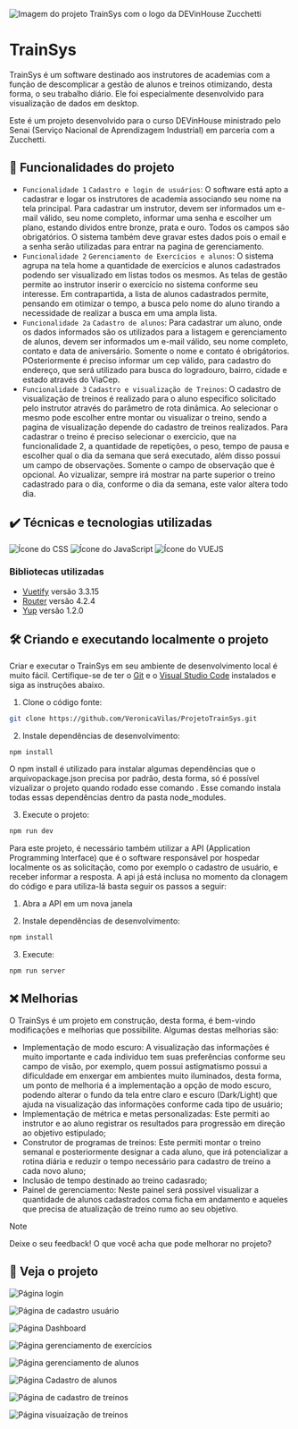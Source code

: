 ![Imagem do projeto TrainSys com o logo da DEVinHouse Zucchetti](https://github.com/VeronicaVilas/ProjetoTrainSys/assets/135287830/b939883d-1e61-4251-b0cb-ee105c49f381)

# TrainSys
TrainSys é um software destinado aos instrutores de academias com a função de descomplicar a gestão de alunos e treinos otimizando, desta forma, o seu trabalho diário. Ele foi especialmente desenvolvido para visualização de dados em desktop.

Este é um projeto desenvolvido para o curso DEVinHouse ministrado pelo Senai (Serviço Nacional de Aprendizagem Industrial) em parceria com a Zucchetti.

## 🔨 Funcionalidades do projeto

- `Funcionalidade 1` `Cadastro e login de usuários`: O software está apto a cadastrar e logar os instrutores de academia associando seu nome na tela principal. Para cadastrar um instrutor, devem ser informados um e-mail válido, seu nome completo, informar uma senha e escolher um plano, estando dividos entre bronze, prata e ouro. Todos os campos são obrigatórios. O sistema também deve gravar estes dados pois o email e a senha serão utilizadas para entrar na pagina de gerenciamento.
- `Funcionalidade 2` `Gerenciamento de Exercícios e alunos`: O sistema agrupa na tela home a quantidade de exercícios e alunos cadastrados podendo ser visualizado em listas todos os mesmos. As telas de gestão permite ao instrutor inserir o exercício no sistema conforme seu interesse. Em contrapartida, a lista de alunos cadastrados permite, pensando em otimizar o tempo, a busca pelo nome do aluno tirando a necessidade de realizar a busca em uma ampla lista.
- `Funcionalidade 2a` `Cadastro de alunos`: Para cadastrar um aluno, onde os dados informados são os utilizados para a listagem e gerenciamento de alunos, devem ser informados um e-mail válido, seu nome completo, contato e data de aniversário. Somente o nome e contato é obrigátorios. POsteriormente é preciso informar um cep válido, para cadastro do endereço, que será utilizado para busca do logradouro, bairro, cidade e estado através do ViaCep.
- `Funcionalidade 3` `Cadastro e visualização de Treinos`: O cadastro de visualização de treinos é realizado para o aluno especifico solicitado pelo instrutor através do parâmetro de rota dinâmica. Ao selecionar o mesmo pode escolher entre montar ou visualizar o treino, sendo a pagina de visualização depende do cadastro de treinos realizados. Para cadastrar o treino é preciso selecionar o exercicio, que na funcionalidade 2, a quantidade de repetições, o peso, tempo de pausa e escolher qual o dia da semana que será executado, além disso possui um campo de observações. Somente o campo de observação que é opcional. Ao vizualizar, sempre irá mostrar na parte superior o treino cadastrado para o dia, conforme o dia da semana, este valor altera todo dia. 

## ✔️ Técnicas e tecnologias utilizadas

![Ícone do CSS](https://img.shields.io/badge/CSS-239120?&style=for-the-badge&logo=css3&logoColor=white)
![Ícone do JavaScript](https://img.shields.io/badge/JavaScript-F7DF1E?style=for-the-badge&logo=javascript&logoColor=black)
![Ícone do VUEJS](https://img.shields.io/badge/Vue.js-35495E?style=for-the-badge&logo=vue.js&logoColor=4FC08D)

### Bibliotecas utilizadas

- [Vuetify](https://vuetifyjs.com/en/) versão 3.3.15
- [Router](https://router.vuejs.org/) versão 4.2.4
- [Yup](https://www.npmjs.com/package/yup) versão 1.2.0


## 🛠️ Criando e executando localmente o projeto
Criar e executar o TrainSys em seu ambiente de desenvolvimento local é muito fácil. Certifique-se de ter o [Git](https://git-scm.com/downloads) e o [Visual Studio Code](https://code.visualstudio.com/) instalados e siga as instruções abaixo.


1. Clone o código fonte:

```bash
git clone https://github.com/VeronicaVilas/ProjetoTrainSys.git
```

2. Instale dependências de desenvolvimento:

```bash
npm install
```

O npm install é utilizado para instalar algumas dependências que o arquivopackage.json precisa por padrão, desta forma, só é possível vizualizar o projeto quando rodado esse comando . Esse comando instala todas essas dependências dentro da pasta node_modules. 

3. Execute o projeto:

```bash
npm run dev
```

Para este projeto, é necessário também utilizar a API (Application Programming Interface) que é o software responsável por hospedar localmente os as solicitação, como por exemplo o cadastro de usuário, e receber informar a resposta. A api já está inclusa no momento da clonagem do código e para utiliza-lá basta seguir os passos a seguir:

1. Abra a API em um nova janela

2. Instale dependências de desenvolvimento:

```bash
npm install
```

3. Execute:

```bash
npm run server
```

## ❌ Melhorias
O TrainSys é um projeto em construção, desta forma, é bem-vindo modificações e melhorias que possibilite. Algumas destas melhorias são:

- Implementação de modo escuro: A visualização das informações é muito importante e cada individuo tem suas preferências conforme seu campo de visão, por exemplo, quem possui astigmatismo possui a dificuldade em enxergar em ambientes muito iluminados, desta forma, um ponto de melhoria é a implementação a opção de modo escuro, podendo alterar o fundo da tela entre claro e escuro (Dark/Light) que ajuda na visualização das informações conforme cada tipo de usuário; 
- Implementação de métrica e metas personalizadas: Este permiti ao instrutor e ao aluno registrar os resultados para progressão em direção ao objetivo estipulado; 
- Construtor de programas de treinos: Este permiti montar o treino semanal e posteriormente designar a cada aluno, que irá potencializar a rotina diária e reduzir o tempo necessário para cadastro de treino a cada novo aluno;
- Inclusão de tempo destinado ao treino cadasrado;
- Painel de gerenciamento: Neste painel será possível visualizar a quantidade de alunos cadastrados coma ficha em andamento e aqueles que precisa de atualização de treino rumo ao seu objetivo.

> [!NOTE]
> Deixe o seu feedback! O que você acha que pode melhorar no projeto?

## 👀 Veja o projeto

![Página login](https://github.com/VeronicaVilas/ProjetoTrainSys/assets/135287830/bc485480-1769-4cb9-b8c7-79848b2cc943)

![Página de cadastro usuário](https://github.com/VeronicaVilas/ProjetoTrainSys/assets/135287830/d9f38844-a487-4d2e-a149-7096ddb2b466)

![Página Dashboard](https://github.com/VeronicaVilas/ProjetoTrainSys/assets/135287830/defa5fe5-2e88-4aab-8811-0c55c83a19c7)

![Página gerenciamento de exercícios](https://github.com/VeronicaVilas/ProjetoTrainSys/assets/135287830/8b280295-f150-4f9c-a266-9828f827a774)

![Página gerenciamento de alunos](https://github.com/VeronicaVilas/ProjetoTrainSys/assets/135287830/91ee8a3f-6472-4ed7-bbab-c6df9198ad35)

![Página Cadastro de alunos](https://github.com/VeronicaVilas/ProjetoTrainSys/assets/135287830/02e10bcf-d0e6-4958-9d63-435818ea8774)

![Página de cadastro de treinos](https://github.com/VeronicaVilas/ProjetoTrainSys/assets/135287830/a138b372-9618-420e-b41c-a956124550fb)

![Página visuaização de treinos](https://github.com/VeronicaVilas/ProjetoTrainSys/assets/135287830/fb0363b5-7244-4f28-998b-207c21771c6a)